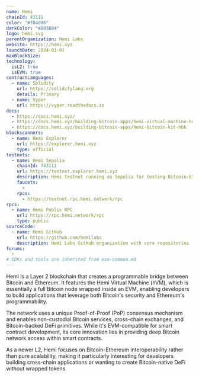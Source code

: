 ```yaml
---
name: Hemi
chainId: 43111
color: "#f04d06"
darkColor: "#B93B04"
logo: hemi.svg
parentOrganization: Hemi Labs
website: https://hemi.xyz
launchDate: 2024-01-01
maxBlockSize: 
technology:
  isL2: true
  isEVM: true
contractLanguages:
  - name: Solidity
    url: https://soliditylang.org
    details: Primary
  - name: Vyper
    url: https://vyper.readthedocs.io
docs:
  - https://docs.hemi.xyz/
  - https://docs.hemi.xyz/building-bitcoin-apps/hemi-virtual-machine-hvm
  - https://docs.hemi.xyz/building-bitcoin-apps/hemi-bitcoin-kit-hbk
blockscanners:
  - name: Hemi Explorer
    url: https://explorer.hemi.xyz
    type: official
testnets:
  - name: Hemi Sepolia
    chainId: 743111
    url: https://testnet.explorer.hemi.xyz
    description: Hemi testnet running on Sepolia for testing Bitcoin-Ethereum cross-chain applications.
    faucets:
      - 
    rpcs:
      - https://testnet.rpc.hemi.network/rpc
rpcs:
  - name: Hemi Public RPC
    url: https://rpc.hemi.network/rpc
    type: public
sourceCode:
  - name: Hemi GitHub
    url: https://github.com/hemilabs
    description: Hemi Labs GitHub organization with core repositories
forums:
  - 
# SDKs and tools are inherited from evm-common.md
---
```


Hemi is a Layer 2 blockchain that creates a programmable bridge between Bitcoin and Ethereum. It features the Hemi Virtual Machine (hVM), which is essentially a full Bitcoin node wrapped inside an EVM, enabling developers to build applications that leverage both Bitcoin's security and Ethereum's programmability.

The network uses a unique Proof-of-Proof (PoP) consensus mechanism and enables non-custodial Bitcoin services, cross-chain exchanges, and Bitcoin-backed DeFi primitives. While it's EVM-compatible for smart contract development, its core innovation lies in providing deep Bitcoin network access within smart contracts.

As a newer L2, Hemi focuses on Bitcoin-Ethereum interoperability rather than pure scalability, making it particularly interesting for developers building cross-chain applications or wanting to create Bitcoin-native DeFi without wrapped tokens.